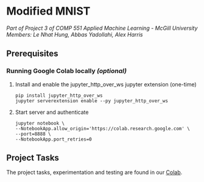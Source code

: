 # Modified MNIST

*Part of Project 3 of COMP 551 Applied Machine Learning - McGill University*  
*Members: Le Nhat Hung, Abbas Yadollahi, Alex Harris*

## Prerequisites

### Running Google Colab locally *(optional)*

1. Install and enable the jupyter_http_over_ws jupyter extension (one-time)
    ```
    pip install jupyter_http_over_ws
    jupyter serverextension enable --py jupyter_http_over_ws
    ```

2. Start server and authenticate
    ```
    jupyter notebook \
    --NotebookApp.allow_origin='https://colab.research.google.com' \
    --port=8888 \
    --NotebookApp.port_retries=0
    ```

## Project Tasks

The project tasks, experimentation and testing are found in our [Colab](https://colab.research.google.com/drive/1z6hMRneSUFx0kUpheeahfOdiArpztHEu).
